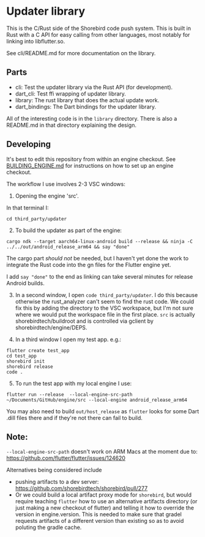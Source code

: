 # Updater library

This is the C/Rust side of the Shorebird code push system.  This is built
in Rust with a C API for easy calling from other languages, most notably
for linking into libflutter.so.

See cli/README.md for more documentation on the library.

## Parts
* cli: Test the updater library via the Rust API (for development).
* dart_cli: Test ffi wrapping of updater library.
* library: The rust library that does the actual update work.
* dart_bindings: The Dart bindings for the updater library.

All of the interesting code is in the `library` directory.  There is also
a README.md in that directory explaining the design.


## Developing

It's best to edit this repository from within an engine checkout.  See [BUILDING_ENGINE.md](BUILDING_ENGINE.md) for instructions on how to set up an engine checkout.

The workflow I use involves 2-3 VSC windows:

1. Opening the engine 'src'.

In that terminal I:
```
cd third_party/updater
```

2. To build the updater as part of the engine:
```
cargo ndk --target aarch64-linux-android build --release && ninja -C ../../out/android_release_arm64 && say "done"
```

The cargo part *should not* be needed, but I haven't yet done the work to integrate the Rust code into the gn files for the Flutter engine yet.

I add `say "done"` to the end as linking can take several minutes for release Android builds.

3.  In a second window, I open `code third_party/updater`.  I do this because otherwise the rust_analyzer can't seem to find the rust code.  We could fix this by adding the directory to the VSC workspace, but I'm not sure where we would put the workspace file in the first place.  `src` is actually shorebirdtech/buildroot and is controlled via gclient by shorebirdtech/engine/DEPS.

4.  In a third window I open my test app. e.g.:

```
flutter create test_app
cd test_app
shorebird init
shorebird release
code .
```

5. To run the test app with my local engine I use:

```
flutter run --release  --local-engine-src-path ~/Documents/GitHub/engine/src --local-engine android_release_arm64
```

You may also need to build `out/host_release` as `flutter` looks for some Dart .dill files there and if they're not there can fail to build.

## Note:

`--local-engine-src-path` doesn't work on ARM Macs at the moment due to: https://github.com/flutter/flutter/issues/124620

Alternatives being considered include
* pushing artifacts to a dev server: https://github.com/shorebirdtech/shorebird/pull/277
* Or we could build a local artifact proxy mode for `shorebird`, but would require teaching `flutter` how to use an alternative artifacts directory (or just making a new checkout of flutter) and telling it how to override the version in engine.version.  This is needed to make sure that gradel requests artifacts of a different version than existing so as to avoid poluting the gradle cache.
